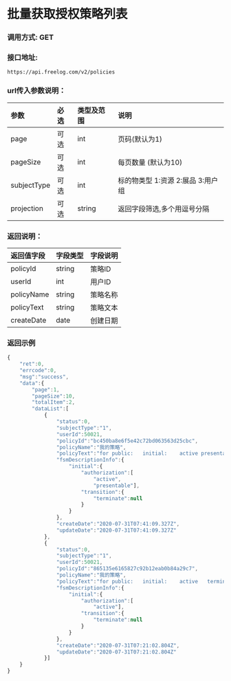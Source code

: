# 批量获取授权策略列表

### 调用方式: GET

### 接口地址:

```
https://api.freelog.com/v2/policies
```

### url传入参数说明：

| 参数 | 必选 | 类型及范围 | 说明 |
| :--- | :--- | :--- | :--- |
| page | 可选 | int | 页码(默认为1) |
| pageSize | 可选 | int | 每页数量 (默认为10) |
| subjectType | 可选 | int | 标的物类型 1:资源 2:展品 3:用户组 |
| projection | 可选 | string | 返回字段筛选,多个用逗号分隔 |


### 返回说明：

| 返回值字段 | 字段类型 | 字段说明 |
| :--- | :--- | :--- |
| policyId | string | 策略ID |
| userId | int | 用户ID |
| policyName | string | 策略名称 |
| policyText | string | 策略文本 |
| createDate | date | 创建日期 |

### 返回示例

```js
{
    "ret":0,
    "errcode":0,
    "msg":"success",
    "data":{
        "page":1,
        "pageSize":10,
        "totalItem":2,
        "dataList":[
            {
                "status":0,
                "subjectType":"1",
                "userId":50021,
                "policyId":"bc450ba8e6f5e42c72bd063563d25cbc",
                "policyName":"我的策略",
                "policyText":"for public:   initial:    active presentable   terminate ",
                "fsmDescriptionInfo":{
                    "initial":{
                        "authorization":[
                            "active",
                            "presentable"],
                        "transition":{
                            "terminate":null
                        }
                    }
                },
                "createDate":"2020-07-31T07:41:09.327Z",
                "updateDate":"2020-07-31T07:41:09.327Z"
            },
            {
                "status":0,
                "subjectType":"1",
                "userId":50021,
                "policyId":"865135e6165827c92b12eab0b84a29c7",
                "policyName":"我的策略",
                "policyText":"for public:   initial:    active   terminate",
                "fsmDescriptionInfo":{
                    "initial":{
                        "authorization":[
                            "active"],
                        "transition":{
                            "terminate":null
                        }
                    }
                },
                "createDate":"2020-07-31T07:21:02.804Z",
                "updateDate":"2020-07-31T07:21:02.804Z"
            }]
    }
}

```